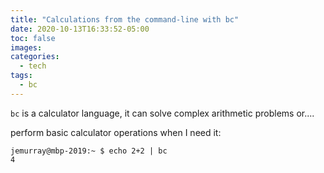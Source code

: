 ```yaml
---
title: "Calculations from the command-line with bc"
date: 2020-10-13T16:33:52-05:00
toc: false
images:
categories:
  - tech
tags: 
  - bc
---
```


`bc` is a calculator language, it can solve complex arithmetic problems or....

perform basic calculator operations when I need it:

```
jemurray@mbp-2019:~ $ echo 2+2 | bc
4
```